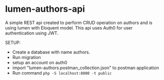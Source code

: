 # lumen-authors-api
A simple REST api created to perform CRUD operation on authors and is using lumen with Eloquent model. This api uses Auth0 for user authentication using JWT.

SETUP:
- Create a database with name authors.
- Run migration
- setup an account on auth0
- import "lumen-authors.postman_collection.json" to postman application
- Run command ```php -S localhost:8000 -t public```
